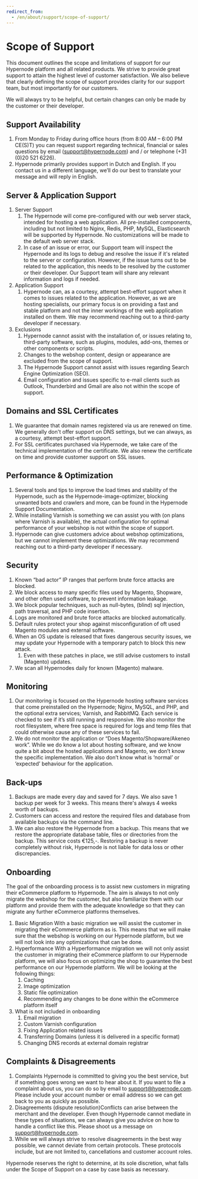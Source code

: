 ```yaml
---
redirect_from:
  - /en/about/support/scope-of-support/
---
```


<!-- source: https://support.hypernode.com/en/about/support/scope-of-support/ -->

# Scope of Support

This document outlines the scope and limitations of support for our Hypernode platform and all related products. We strive to provide great support to attain the highest level of customer satisfaction. We also believe that clearly defining the scope of support provides clarity for our support team, but most importantly for our customers.

We will always try to be helpful, but certain changes can only be made by the customer or their developer.

## Support Availability

1. From Monday to Friday during office hours (from 8:00 AM – 6:00 PM CE(S)T) you can request support regarding technical, financial or sales questions by email (support@hypernode.com) and / or telephone (+31 (0)20 521 6226).
1. Hypernode primarily provides support in Dutch and English. If you contact us in a different language, we’ll do our best to translate your message and will reply in English.

## Server & Application Support

1. Server Support
   1. The Hypernode will come pre-configured with our web server stack, intended for hosting a web application. All pre-installed components, including but not limited to Nginx, Redis, PHP, MySQL, Elasticsearch will be supported by Hypernode. No customizations will be made to the default web server stack.
   1. In case of an issue or error, our Support team will inspect the Hypernode and its logs to debug and resolve the issue if it's related to the server or configuration. However, if the issue turns out to be related to the application, this needs to be resolved by the customer or their developer. Our Support team will share any relevant information and logs if needed.
1. Application Support
   1. Hypernode can, as a courtesy, attempt best-effort support when it comes to issues related to the application. However, as we are hosting specialists, our primary focus is on providing a fast and stable platform and not the inner workings of the web application installed on them. We may recommend reaching out to a third-party developer if necessary.
1. Exclusions
   1. Hypernode cannot assist with the installation of, or issues relating to, third-party software, such as plugins, modules, add-ons, themes or other components or scripts.
   1. Changes to the webshop content, design or appearance are excluded from the scope of support.
   1. The Hypernode Support cannot assist with issues regarding Search Engine Optimization (SEO).
   1. Email configuration and issues specific to e-mail clients such as Outlook, Thunderbird and Gmail are also not within the scope of support.

## Domains and SSL Certificates

1. We guarantee that domain names registered via us are renewed on time. We generally don't offer support on DNS settings, but we can always, as a courtesy, attempt best-effort support.
1. For SSL certificates purchased via Hypernode, we take care of the technical implementation of the certificate. We also renew the certificate on time and provide customer support on SSL issues.

## Performance & Optimization

1. Several tools and tips to improve the load times and stability of the Hypernode, such as the Hypernode-image-optimizer, blocking unwanted bots and crawlers and more, can be found in the Hypernode Support Documentation.
1. While installing Varnish is something we can assist you with (on plans where Varnish is available), the actual configuration for optimal performance of your webshop is not within the scope of support.
1. Hypernode can give customers advice about webshop optimizations, but we cannot implement these optimizations. We may recommend reaching out to a third-party developer if necessary.

## Security

1. Known “bad actor” IP ranges that perform brute force attacks are blocked.
1. We block access to many specific files used by Magento, Shopware, and other often used software, to prevent information leakage.
1. We block popular techniques, such as null-bytes, (blind) sql injection, path traversal, and PHP code insertion.
1. Logs are monitored and brute force attacks are blocked automatically.
1. Default rules protect your shop against misconfiguration of oft used Magento modules and external software.
1. When an OS update is released that fixes dangerous security issues, we may update your Hypernode with a temporary patch to block this new attack.
   1. Even with these patches in place, we still advise customers to install (Magento) updates.
1. We scan all Hypernodes daily for known (Magento) malware.

## Monitoring

1. Our monitoring is focused on the Hypernode hosting software services that come preinstalled on the Hypernode; Nginx, MySQL, and PHP, and the optional extra services; Varnish, and RabbitMQ. Each service is checked to see if it’s still running and responsive. We also monitor the root filesystem, where free space is required for logs and temp files that could otherwise cause any of these services to fail.
1. We do not monitor the application or “Does Magento/Shopware/Akeneo work”. While we do know a lot about hosting software, and we know quite a bit about the hosted applications and Magento, we don’t know the specific implementation. We also don’t know what is ‘normal’ or ‘expected’ behaviour for the application.

## Back-ups

1. Backups are made every day and saved for 7 days. We also save 1 backup per week for 3 weeks. This means there's always 4 weeks worth of backups.
1. Customers can access and restore the required files and database from available backups via the command line.
1. We can also restore the Hypernode from a backup. This means that we restore the appropriate database table, files or directories from the backup. This service costs €125,-. Restoring a backup is never completely without risk, Hypernode is not liable for data loss or other discrepancies.

## Onboarding

The goal of the onboarding process is to assist new customers in migrating their eCommerce platform to Hypernode. The aim is always to not only migrate the webshop for the customer, but also familiarize them with our platform and provide them with the adequate knowledge so that they can migrate any further eCommerce platforms themselves.

1. Basic Migration
   With a basic migration we will assist the customer in migrating their eCommerce platform as is. This means that we will make sure that the webshop is working on our Hypernode platform, but we will not look into any optimizations that can be done.
1. Hyperformance
   With a Hyperformance migration we will not only assist the customer in migrating their eCommerce platform to our Hypernode platform, we will also focus on optimizing the shop to guarantee the best performance on our Hypernode platform. We will be looking at the following things:
   1. Caching
   1. Image optimization
   1. Static file optimization
   1. Recommending any changes to be done within the eCommerce platform itself
1. What is not included in onboarding
   1. Email migration
   1. Custom Varnish configuration
   1. Fixing Application related issues
   1. Transferring Domains (unless it is delivered in a specific format)
   1. Changing DNS records at external domain registrar

## Complaints & Disagreements

1. Complaints
   Hypernode is committed to giving you the best service, but if something goes wrong we want to hear about it. If you want to file a complaint about us, you can do so by email to support@hypernode.com. Please include your account number or email address so we can get back to you as quickly as possible.
1. Disagreements (dispute resolution)Conflicts can arise between the merchant and the developer. Even though Hypernode cannot mediate in these types of situations, we can always give you advice on how to handle a conflict like this. Please shoot us a message on support@hypernode.com.
1. While we will always strive to resolve disagreements in the best way possible, we cannot deviate from certain protocols. These protocols include, but are not limited to, cancellations and customer account roles.

Hypernode reserves the right to determine, at its sole discretion, what falls under the Scope of Support on a case by case basis as necessary.
